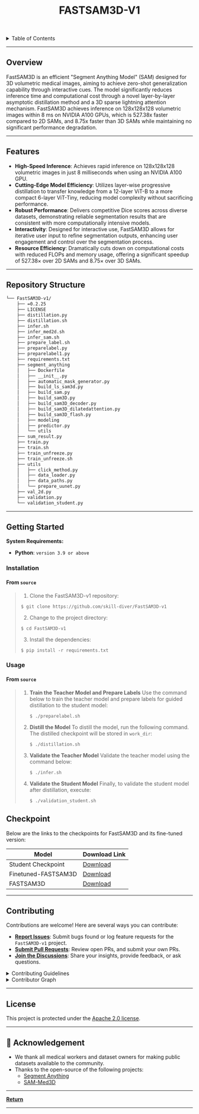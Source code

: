 <p align="center">
    <h1 align="center">FASTSAM3D-V1</h1>
</p>

<br><!-- TABLE OF CONTENTS -->
<details>
  <summary>Table of Contents</summary><br>

- [ Overview](#-overview)
- [ Features](#-features)
- [ Repository Structure](#-repository-structure)
- [ Modules](#-modules)
- [ Getting Started](#-getting-started)
  - [ Installation](#-installation)
  - [ Usage](#-usage)
  - [ Tests](#-tests)
- [ Project Roadmap](#-project-roadmap)
- [ Contributing](#-contributing)
- [ License](#-license)
- [ Acknowledgments](#-acknowledgments)
</details>
<hr>

## Overview

FastSAM3D is an efficient "Segment Anything Model" (SAM) designed for 3D volumetric medical images, aiming to achieve zero-shot generalization capability through interactive cues. The model significantly reduces inference time and computational cost through a novel layer-by-layer asymptotic distillation method and a 3D sparse lightning attention mechanism. FastSAM3D achieves inference on 128x128x128 volumetric images within 8 ms on NVIDIA A100 GPUs, which is 527.38x faster compared to 2D SAMs, and 8.75x faster than 3D SAMs while maintaining no significant performance degradation.


---

## Features

- **High-Speed Inference**: Achieves rapid inference on 128x128x128 volumetric images in just 8 milliseconds when using an NVIDIA A100 GPU.
- **Cutting-Edge Model Efficiency**: Utilizes layer-wise progressive distillation to transfer knowledge from a 12-layer ViT-B to a more compact 6-layer ViT-Tiny, reducing model complexity without sacrificing performance.
- **Robust Performance**: Delivers competitive Dice scores across diverse datasets, demonstrating reliable segmentation results that are consistent with more computationally intensive models.
- **Interactivity**: Designed for interactive use, FastSAM3D allows for iterative user input to refine segmentation outputs, enhancing user engagement and control over the segmentation process.
- **Resource Efficiency**: Dramatically cuts down on computational costs with reduced FLOPs and memory usage, offering a significant speedup of 527.38× over 2D SAMs and 8.75× over 3D SAMs.


---

##  Repository Structure

```sh
└── FastSAM3D-v1/
    ├── =0.2.25
    ├── LICENSE
    ├── distillation.py
    ├── distillation.sh
    ├── infer.sh
    ├── infer_med2d.sh
    ├── infer_sam.sh
    ├── prepare_label.sh
    ├── preparelabel.py
    ├── preparelabel1.py
    ├── requirements.txt
    ├── segment_anything
    │   ├── Dockerfile
    │   ├── __init__.py
    │   ├── automatic_mask_generator.py
    │   ├── build_ls_sam3d.py
    │   ├── build_sam.py
    │   ├── build_sam3D.py
    │   ├── build_sam3D_decoder.py
    │   ├── build_sam3D_dilatedattention.py
    │   ├── build_sam3D_flash.py
    │   ├── modeling
    │   ├── predictor.py
    │   └── utils
    ├── sum_result.py
    ├── train.py
    ├── train.sh
    ├── train_unfreeze.py
    ├── train_unfreeze.sh
    ├── utils
    │   ├── click_method.py
    │   ├── data_loader.py
    │   ├── data_paths.py
    │   └── prepare_uunet.py
    ├── val_2d.py
    ├── validation.py
    └── validation_student.py
```

---

##  Getting Started

**System Requirements:**

* **Python**: `version 3.9 or above`

###  Installation

<h4>From <code>source</code></h4>

> 1. Clone the FastSAM3D-v1 repository:
>
> ```console
> $ git clone https://github.com/skill-diver/FastSAM3D-v1
> ```
>
> 2. Change to the project directory:
> ```console
> $ cd FastSAM3D-v1
> ```
>
> 3. Install the dependencies:
> ```console
> $ pip install -r requirements.txt
> ```

###  Usage

<h4>From <code>source</code></h4>

> 1. **Train the Teacher Model and Prepare Labels**
>    Use the command below to train the teacher model and prepare labels for guided distillation to the student model:
>    ```console
>    $ ./preparelabel.sh
>    ```
>
> 2. **Distill the Model**
>    To distill the model, run the following command. The distilled checkpoint will be stored in `work_dir`:
>    ```console
>    $ ./distillation.sh
>    ```
>
> 3. **Validate the Teacher Model**
>    Validate the teacher model using the command below:
>    ```console
>    $ ./infer.sh
>    ```
>
> 4. **Validate the Student Model**
>    Finally, to validate the student model after distillation, execute:
>    ```console
>    $ ./validation_student.sh
>    ```



## Checkpoint

Below are the links to the checkpoints for FastSAM3D and its fine-tuned version:

| Model                | Download Link |
|----------------------|---------------|
| Student Checkpoint   | [Download](https://drive.google.com/file/d/1-rvRh1VYeBSWmAqNUS-9lKomtiaNXCL8/view?usp=sharing) |
| Finetuned-FASTSAM3D  | [Download](https://drive.google.com/file/d/1bL-Q1zxYGwjBylnC9QmXRL-WhST3ti2T/view?usp=sharing) |
| FASTSAM3D            | [Download](https://drive.google.com/file/d/1vmtqWzERvnGVwZVSSMpw_fE0zGHL_4QP/view?usp=sharing) |

---

##  Contributing

Contributions are welcome! Here are several ways you can contribute:

- **[Report Issues](https://github.com/skill-diver/FastSAM3D-v1/issues)**: Submit bugs found or log feature requests for the `FastSAM3D-v1` project.
- **[Submit Pull Requests](https://github.com/skill-diver/FastSAM3D-v1/blob/main/CONTRIBUTING.md)**: Review open PRs, and submit your own PRs.
- **[Join the Discussions](https://github.com/skill-diver/FastSAM3D-v1/discussions)**: Share your insights, provide feedback, or ask questions.

<details closed>
<summary>Contributing Guidelines</summary>

1. **Fork the Repository**: Start by forking the project repository to your github account.
2. **Clone Locally**: Clone the forked repository to your local machine using a git client.
   ```sh
   git clone https://github.com/skill-diver/FastSAM3D-v1
   ```
3. **Create a New Branch**: Always work on a new branch, giving it a descriptive name.
   ```sh
   git checkout -b new-feature-x
   ```
4. **Make Your Changes**: Develop and test your changes locally.
5. **Commit Your Changes**: Commit with a clear message describing your updates.
   ```sh
   git commit -m 'Implemented new feature x.'
   ```
6. **Push to github**: Push the changes to your forked repository.
   ```sh
   git push origin new-feature-x
   ```
7. **Submit a Pull Request**: Create a PR against the original project repository. Clearly describe the changes and their motivations.
8. **Review**: Once your PR is reviewed and approved, it will be merged into the main branch. Congratulations on your contribution!
</details>

<details closed>
<summary>Contributor Graph</summary>
<br>
<p align="center">
   <a href="https://github.com{/skill-diver/FastSAM3D-v1/}graphs/contributors">
      <img src="https://contrib.rocks/image?repo=skill-diver/FastSAM3D-v1">
   </a>
</p>
</details>

---

##  License

This project is protected under the [Apache 2.0 license](LICENSE). 

---

## 🙏 Acknowledgement
- We thank all medical workers and dataset owners for making public datasets available to the community.
- Thanks to the open-source of the following projects:
  - [Segment Anything](https://github.com/facebookresearch/segment-anything) &#8194;
  - [SAM-Med3D]([https://github.com/OpenGVLab/SAM-Med2D/tree/main](https://github.com/uni-medical/SAM-Med3D)https://github.com/uni-medical/SAM-Med3D)

---

[**Return**](#-overview)

---
